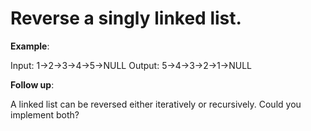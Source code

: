# Reverse a singly linked list.

**Example**:

Input: 1->2->3->4->5->NULL
Output: 5->4->3->2->1->NULL

**Follow up**:

A linked list can be reversed either iteratively or recursively. Could you implement both?